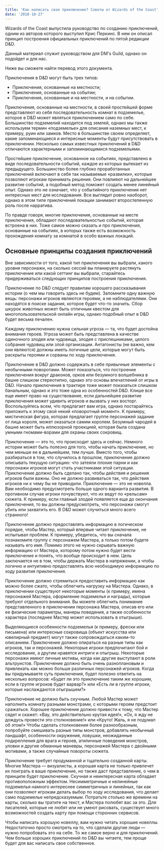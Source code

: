 ```yaml
---
title: 'Как написать свое приключение? Советы от Wizards of the Coast'
date: '2018-10-27'
---
```


Wizards of the Coast выпустила руководство по созданию приключений, одним из авторов которого выступил Крис Перкинс. В нем он описал принцип построения официальных приключений по пятой редакции D&D.

Данный материал служит руководством для DM's Guild, однако он подойдет и для нас.

Ниже вы сможете найти перевод этого документа.

Приключения в D&D могут быть трех типов:

- Приключения, основанные на местности;
- Приключения, основанные на событии;
- Приключения, основанные и на местности, и на событии.

Приключения, основанные на местности, в своей простейшей форме представляют из себя последовательность комнат в подземелье, которое в D&D может являться приключением само по себе. Большинство подземелий находится под землей, однако мы также используем термин «подземелье» для описания наземных мест, к примеру, руин или замков. Место в большинстве своем определяет, какие запоминающиеся и интересные моменты будут присутствовать в приключении. Несколько самых известных приключений в D&D отличаются характерными и запоминающимися подземельями.

Простейшее приключение, основанное на событиях, представлено в виде последовательности событий, каждое из которых вытекает из предыдущего. Большинство более глубоко проработанных приключений включают в себя так называемые «развилки», которые позволяют игрокам принимать решения. Они повлияют на дальнейшее развитие событий, а подобный метод поможет создать менее линейный опыт. Однако это не означает, что у событийного приключения нет интересных мест для исследования. Все выглядит ровно наоборот, однако в этом типе приключений локации занимают второстепенную роль после нарратива.

По правде говоря, многие приключения, основанные на месте приключения, обладают последовательностью событий, которая встроена в них. Тоже самое можно сказать и про приключения, основанные на событиях, в которых также есть возможность прохождения комнату за комнатой в особо важных локаций.

## Основные принципы создания приключений

Вне зависимости от того, какой тип приключения вы выбрали, какого уровня персонажи, на сколько сессий вы планируете растянуть приключение или какой сеттинг вы выбрали, старайтесь придерживаться следующих принципов построения приключения.

Приключение по D&D следует правилам хорошего рассказывания истории (о чем мы говорить здесь не будем). Запомните одну важную вещь: персонажи игроков являются героями, а не наблюдателями. Они находятся в поиске задания, которое будет что-то значить. Сбор шкурок животных может быть отличным квестом для многопользовательской онлайн игры, однако подобный опыт в D&D будет весьма печален.

Каждому приключению нужна сильная угроза — та, что будет достойна внимания героев. Угроза может быть представлена в качестве одиночного злодея или чудовища, злодея с приспешниками, целого собрания чудовищ или злой организации. Антагонисты (не важно, кем они являются) должны иметь логичные цели, которые могут быть раскрыты героями и сорваны по ходу приключения.

Приключение в D&D должно содержать в себе привычные элементы с необычными поворотами. Может показаться, что построение приключения вокруг драконов, орков или безумного волшебника в башне слишком стереотипно, однако это основы впечатлений от игры в D&D. Начало приключения в трактире тоже может показаться слишком банальным, однако и это тоже одна из особенностей D&D. Клише все еще имеет право на существование, если дальнейшее развитие приключения может удивить игроков и вызвать у них восторг. Воспользуйтесь всем, что предлагает вам игра, однако постарайтесь приложить к этому свой некий «поворотный момент». К примеру, мистическая фигура, которая предлагает группе персонажей задание от лица короля, может оказаться самим королем. Безумный чародей в башне может быть иллюзорной проекцией, которая была создана умными гномами-ворами для охраны своих сокровищ.

Приключение — это то, что происходит здесь и сейчас. Немного истории может быть полезно для того, чтобы начать приключение, но чем меньше ее в дальнейшем, тем лучше. Вместо того, чтобы разбираться в том, что случилось в прошлом, приключение должно описывать текущую ситуацию: что затеяли плохие парни и как персонажи игроков могут стать участниками этой ситуации. Приключение должно быть сделано так, чтобы действия и решения игроков были важны. Оно не должно развиваться так, что действия игроков ни к чему бы не приводили. Приключение — это не новелла. Вам необходимо предусмотреть больше одного варианта развития. В противном случае игроки почувствуют, что их ведут по «рельсам» сюжета. К примеру, если главный злодей появляется еще до окончания приключения, то вы должны предусмотреть, что персонажи смогут убить или захватить его. В D&D может случиться много всего странного!

Приключение должно предоставлять информацию в логическом порядке, чтобы Мастер, который впервые читает приключение, не испытывал проблем. К примеру, убедитесь, что вы сначала познакомите группу с персонажем Мастера, а только потом будете называть его имя. Помимо этого не нужно скрывать важную информацию от Мастера, которому потом нужно будет вести приключение и понять, что вообще происходит в нем. Цель заключается не в том, чтобы держать Мастера в напряжении, а чтобы логично и интуитивно предоставлять всю необходимую информацию по ходу развития приключения.

Приключение должно стремиться предоставить информацию как можно более сжато, чтобы облегчить нагрузку на Мастера. Однако, в приключении существуют некоторые моменты (к примеру, имена персонажей Мастера, оформление подземелья и награды), которые требуют отдельного внимания. Вы можете облегчить понимание представленного в приключении персонажа Мастера, описав его или ее физические параметры, манеры поведения, а также особенности характера (последнее Мастер может использовать в отыгрыше).

Выделяющиеся особенности подземелья (к примеру, фрески или письмена) или интересные сокровища (объект искусства или ювелирный предмет) могут также сопровождаться каким-то описанием. Приключение должно опираться на разные типы как игроков, так и персонажей. Некоторые игроки предпочитают бой и исследование, а другим нравятся интриги и отыгрыш. Некоторые персонажи имеют личные мотивы, когда как другие выступают в роли альтруистов. Приключение должно быть очень разноплановым и привлекать как можно больше различных персонажей игроков. Когда вы придумываете суть приключения, будет полезно ответить на несколько вопросов: «Будет ли это приключение таким же хорошим, если в группе игроков будет варвар?» или «Есть ли в группе игроки, которые наслаждаются отыгрышем?»

Приключение не должно быть скучным. Любой Мастер может наполнить комнату разными монстрами, с которыми героям предстоит сражаться. Хорошее приключение должно привести к тому, что Мастер сядет и скажет: «Вау, это действительно крутая идея!», «Ох, я жду не дождусь провести это столкновение!» или «Круто! Жаль, я не подумал об этом!» Чтобы сделать столкновения более разнообразным, попробуйте смешивать разные типы монстров, добавлять необычный ландшафт, особенности окружения, ловушки, неожиданные подкрепления для врага и героев, атипичные поведения монстров, уловки и другие обманные маневры, персонажей Мастера с двойными мотивами, а также случайные повороты сюжета.

Приключение требует продуманной и тщательно созданной карты. Многие Мастера — визуалисты, а хорошая карта не только привлечет их поиграть в ваше приключение, но также даст представление, о чем в принципе будет приключение. Скучная и неинтересная карта обладает противоположным эффектом. Несимметричные и нелинейные подземелья намного интереснее симметричных и линейных, так как они позволяют игрокам делать выбор по ходу исследования, что делает само подземелье непредсказуемым. Потратьте столько же времени на карты, сколько вы тратите на текст, и Мастера полюбят вас за это. Для писателей, которые не любят или не умеют рисовать, существует много возможностей создать карту при помощи сторонних сервисов.

Чтобы написать хорошую новеллу, вам нужно читать хорошие новеллы. Недостаточно просто смотреть на то, что сделали другие люди — нужно попробовать это на себе. То же самое верно и для приключений. Чем больше хороших приключений по D&D вы читаете, тем проще будет для вас написать свое собственное.
